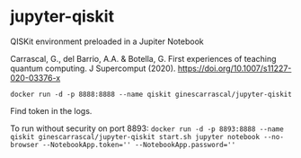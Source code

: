 # jupyter-qiskit
QISKit environment preloaded in a Jupiter Notebook

Carrascal, G., del Barrio, A.A. & Botella, G. First experiences of teaching quantum computing. J Supercomput (2020). https://doi.org/10.1007/s11227-020-03376-x

`docker run -d -p 8888:8888 --name qiskit ginescarrascal/jupyter-qiskit`

Find token in the logs.

To run without security on port 8893:
`docker run -d -p 8893:8888 --name qiskit ginescarrascal/jupyter-qiskit start.sh jupyter notebook --no-browser --NotebookApp.token='' --NotebookApp.password=''`
